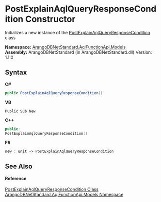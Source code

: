 # PostExplainAqlQueryResponseCondition Constructor 
 

Initializes a new instance of the <a href="31f1e4e5-e968-d112-fb5f-a08fc04ad395">PostExplainAqlQueryResponseCondition</a> class

**Namespace:**&nbsp;<a href="e03acbe1-782e-533e-7ffe-cd51613ed54f">ArangoDBNetStandard.AqlFunctionApi.Models</a><br />**Assembly:**&nbsp;ArangoDBNetStandard (in ArangoDBNetStandard.dll) Version: 1.1.0

## Syntax

**C#**<br />
``` C#
public PostExplainAqlQueryResponseCondition()
```

**VB**<br />
``` VB
Public Sub New
```

**C++**<br />
``` C++
public:
PostExplainAqlQueryResponseCondition()
```

**F#**<br />
``` F#
new : unit -> PostExplainAqlQueryResponseCondition
```


## See Also


#### Reference
<a href="31f1e4e5-e968-d112-fb5f-a08fc04ad395">PostExplainAqlQueryResponseCondition Class</a><br /><a href="e03acbe1-782e-533e-7ffe-cd51613ed54f">ArangoDBNetStandard.AqlFunctionApi.Models Namespace</a><br />